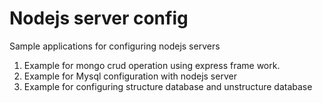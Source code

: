 Nodejs server config
====================

Sample applications for configuring nodejs servers

  1. Example for mongo crud operation using express frame work.
  2. Example for Mysql configuration with nodejs server
  3. Example for configuring structure database and unstructure database
